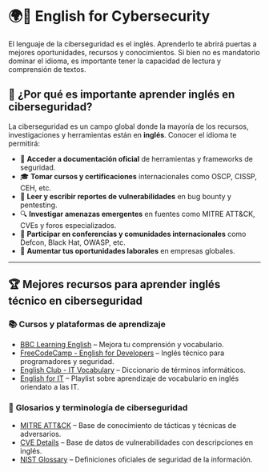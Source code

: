 # 🌍🔐 English for Cybersecurity  

El lenguaje de la ciberseguridad es el inglés. Aprenderlo te abrirá puertas a mejores oportunidades, recursos y conocimientos.
Si bien no es mandatorio dominar el idioma, es importante tener la capacidad de lectura y comprensión de textos.

## 📌 ¿Por qué es importante aprender inglés en ciberseguridad?  

La ciberseguridad es un campo global donde la mayoría de los recursos, investigaciones y herramientas están en **inglés**. Conocer el idioma te permitirá:  

- 📖 **Acceder a documentación oficial** de herramientas y frameworks de seguridad.  
- 🎓 **Tomar cursos y certificaciones** internacionales como OSCP, CISSP, CEH, etc.  
- 📝 **Leer y escribir reportes de vulnerabilidades** en bug bounty y pentesting.  
- 🔍 **Investigar amenazas emergentes** en fuentes como MITRE ATT&CK, CVEs y foros especializados.  
- 💬 **Participar en conferencias y comunidades internacionales** como Defcon, Black Hat, OWASP, etc.  
- 💼 **Aumentar tus oportunidades laborales** en empresas globales.  

---

## 🏆 Mejores recursos para aprender inglés técnico en ciberseguridad  

### 📚 **Cursos y plataformas de aprendizaje**  
- [BBC Learning English](https://www.bbc.co.uk/learningenglish/) – Mejora tu comprensión y vocabulario.  
- [FreeCodeCamp - English for Developers](https://www.freecodecamp.org/) – Inglés técnico para programadores y seguridad.  
- [English Club - IT Vocabulary](https://www.englishclub.com/vocabulary/computing.htm) – Diccionario de términos informáticos.  
- [English for IT](https://www.youtube.com/playlist?list=PLJEIgjwNUwH8WCNg1CMTMoMp0PtcNF91x) – Playlist sobre aprendizaje de vocabulario en inglés oriendato a las IT.  
### 📖 **Glosarios y terminología de ciberseguridad**  
- [MITRE ATT&CK](https://attack.mitre.org/) – Base de conocimiento de tácticas y técnicas de adversarios.  
- [CVE Details](https://www.cvedetails.com/) – Base de datos de vulnerabilidades con descripciones en inglés.  
- [NIST Glossary](https://csrc.nist.gov/glossary) – Definiciones oficiales de seguridad de la información.  
